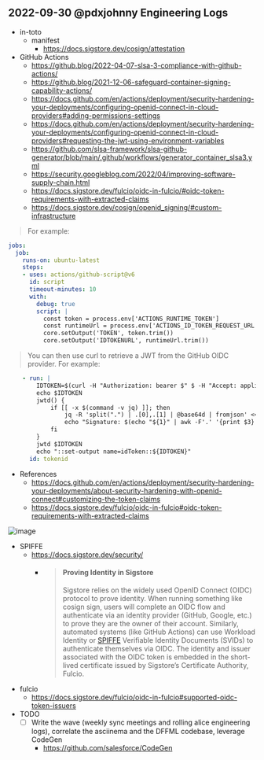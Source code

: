 ## 2022-09-30 @pdxjohnny Engineering Logs

- in-toto
  - manifest
    - https://docs.sigstore.dev/cosign/attestation
- GitHub Actions
  - https://github.blog/2022-04-07-slsa-3-compliance-with-github-actions/
  - https://github.blog/2021-12-06-safeguard-container-signing-capability-actions/
  - https://docs.github.com/en/actions/deployment/security-hardening-your-deployments/configuring-openid-connect-in-cloud-providers#adding-permissions-settings
  - https://docs.github.com/en/actions/deployment/security-hardening-your-deployments/configuring-openid-connect-in-cloud-providers#requesting-the-jwt-using-environment-variables
  - https://github.com/slsa-framework/slsa-github-generator/blob/main/.github/workflows/generator_container_slsa3.yml
  - https://security.googleblog.com/2022/04/improving-software-supply-chain.html
  - https://docs.sigstore.dev/fulcio/oidc-in-fulcio/#oidc-token-requirements-with-extracted-claims
  - https://docs.sigstore.dev/cosign/openid_signing/#custom-infrastructure

> For example:

```yaml
jobs:
  job:
    runs-on: ubuntu-latest
    steps:
    - uses: actions/github-script@v6
      id: script
      timeout-minutes: 10
      with:
        debug: true
        script: |
          const token = process.env['ACTIONS_RUNTIME_TOKEN']
          const runtimeUrl = process.env['ACTIONS_ID_TOKEN_REQUEST_URL']
          core.setOutput('TOKEN', token.trim())
          core.setOutput('IDTOKENURL', runtimeUrl.trim())
```

> You can then use curl to retrieve a JWT from the GitHub OIDC provider. For example:

```yaml
    - run: |
        IDTOKEN=$(curl -H "Authorization: bearer $" $ -H "Accept: application/json; api-version=2.0" -H "Content-Type: application/json" -d "{}" | jq -r '.value')
        echo $IDTOKEN
        jwtd() {
            if [[ -x $(command -v jq) ]]; then
                jq -R 'split(".") | .[0],.[1] | @base64d | fromjson' <<< "${1}"
                echo "Signature: $(echo "${1}" | awk -F'.' '{print $3}')"
            fi
        }
        jwtd $IDTOKEN
        echo "::set-output name=idToken::${IDTOKEN}"
      id: tokenid
```

- References
  - https://docs.github.com/en/actions/deployment/security-hardening-your-deployments/about-security-hardening-with-openid-connect#customizing-the-token-claims
  - https://docs.sigstore.dev/fulcio/oidc-in-fulcio#oidc-token-requirements-with-extracted-claims

![image](https://user-images.githubusercontent.com/5950433/193351919-a3ab6573-e92d-4cc4-9edc-ccf8142e6129.png)

- SPIFFE
  - https://docs.sigstore.dev/security/
    - > #### Proving Identity in Sigstore
      > Sigstore relies on the widely used OpenID Connect (OIDC) protocol to prove identity. When running something like cosign sign, users will complete an OIDC flow and authenticate via an identity provider (GitHub, Google, etc.) to prove they are the owner of their account. Similarly, automated systems (like GitHub Actions) can use Workload Identity or [SPIFFE](https://spiffe.io/) Verifiable Identity Documents (SVIDs) to authenticate themselves via OIDC. The identity and issuer associated with the OIDC token is embedded in the short-lived certificate issued by Sigstore’s Certificate Authority, Fulcio.
- fulcio
  - https://docs.sigstore.dev/fulcio/oidc-in-fulcio#supported-oidc-token-issuers
- TODO
  - [ ] Write the wave (weekly sync meetings and rolling alice engineering logs), correlate the asciinema and the DFFML codebase, leverage CodeGen
    - https://github.com/salesforce/CodeGen